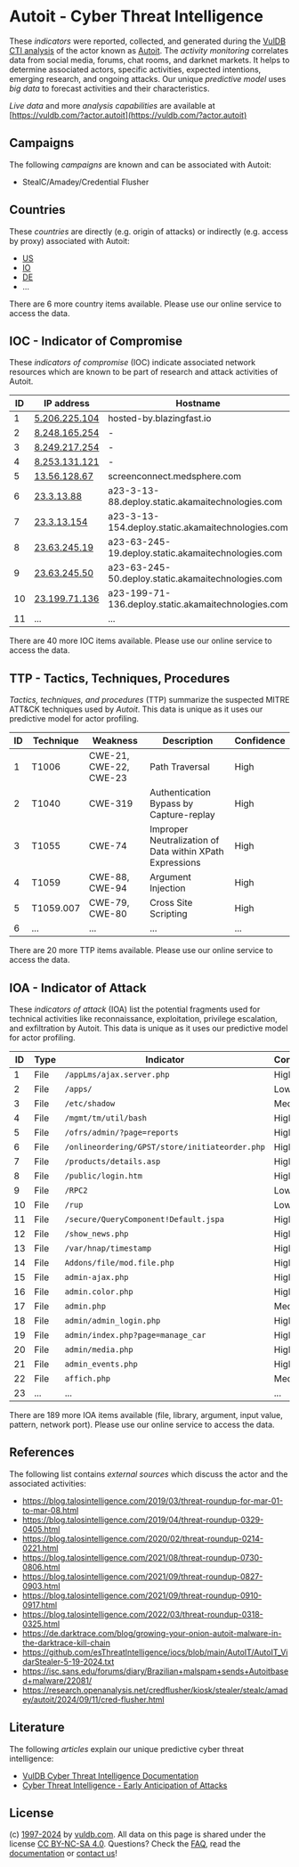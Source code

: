 # Autoit - Cyber Threat Intelligence

These _indicators_ were reported, collected, and generated during the [VulDB CTI analysis](https://vuldb.com/?kb.cti) of the actor known as [Autoit](https://vuldb.com/?actor.autoit). The _activity monitoring_ correlates data from social media, forums, chat rooms, and darknet markets. It helps to determine associated actors, specific activities, expected intentions, emerging research, and ongoing attacks. Our unique _predictive model_ uses _big data_ to forecast activities and their characteristics.

_Live data_ and more _analysis capabilities_ are available at [https://vuldb.com/?actor.autoit](https://vuldb.com/?actor.autoit)

## Campaigns

The following _campaigns_ are known and can be associated with Autoit:

* StealC/Amadey/Credential Flusher

## Countries

These _countries_ are directly (e.g. origin of attacks) or indirectly (e.g. access by proxy) associated with Autoit:

* [US](https://vuldb.com/?country.us)
* [IO](https://vuldb.com/?country.io)
* [DE](https://vuldb.com/?country.de)
* ...

There are 6 more country items available. Please use our online service to access the data.

## IOC - Indicator of Compromise

These _indicators of compromise_ (IOC) indicate associated network resources which are known to be part of research and attack activities of Autoit.

ID | IP address | Hostname | Campaign | Confidence
-- | ---------- | -------- | -------- | ----------
1 | [5.206.225.104](https://vuldb.com/?ip.5.206.225.104) | hosted-by.blazingfast.io | - | High
2 | [8.248.165.254](https://vuldb.com/?ip.8.248.165.254) | - | - | High
3 | [8.249.217.254](https://vuldb.com/?ip.8.249.217.254) | - | - | High
4 | [8.253.131.121](https://vuldb.com/?ip.8.253.131.121) | - | - | High
5 | [13.56.128.67](https://vuldb.com/?ip.13.56.128.67) | screenconnect.medsphere.com | - | High
6 | [23.3.13.88](https://vuldb.com/?ip.23.3.13.88) | a23-3-13-88.deploy.static.akamaitechnologies.com | - | High
7 | [23.3.13.154](https://vuldb.com/?ip.23.3.13.154) | a23-3-13-154.deploy.static.akamaitechnologies.com | - | High
8 | [23.63.245.19](https://vuldb.com/?ip.23.63.245.19) | a23-63-245-19.deploy.static.akamaitechnologies.com | - | High
9 | [23.63.245.50](https://vuldb.com/?ip.23.63.245.50) | a23-63-245-50.deploy.static.akamaitechnologies.com | - | High
10 | [23.199.71.136](https://vuldb.com/?ip.23.199.71.136) | a23-199-71-136.deploy.static.akamaitechnologies.com | - | High
11 | ... | ... | ... | ...

There are 40 more IOC items available. Please use our online service to access the data.

## TTP - Tactics, Techniques, Procedures

_Tactics, techniques, and procedures_ (TTP) summarize the suspected MITRE ATT&CK techniques used by _Autoit_. This data is unique as it uses our predictive model for actor profiling.

ID | Technique | Weakness | Description | Confidence
-- | --------- | -------- | ----------- | ----------
1 | T1006 | CWE-21, CWE-22, CWE-23 | Path Traversal | High
2 | T1040 | CWE-319 | Authentication Bypass by Capture-replay | High
3 | T1055 | CWE-74 | Improper Neutralization of Data within XPath Expressions | High
4 | T1059 | CWE-88, CWE-94 | Argument Injection | High
5 | T1059.007 | CWE-79, CWE-80 | Cross Site Scripting | High
6 | ... | ... | ... | ...

There are 20 more TTP items available. Please use our online service to access the data.

## IOA - Indicator of Attack

These _indicators of attack_ (IOA) list the potential fragments used for technical activities like reconnaissance, exploitation, privilege escalation, and exfiltration by Autoit. This data is unique as it uses our predictive model for actor profiling.

ID | Type | Indicator | Confidence
-- | ---- | --------- | ----------
1 | File | `/appLms/ajax.server.php` | High
2 | File | `/apps/` | Low
3 | File | `/etc/shadow` | Medium
4 | File | `/mgmt/tm/util/bash` | High
5 | File | `/ofrs/admin/?page=reports` | High
6 | File | `/onlineordering/GPST/store/initiateorder.php` | High
7 | File | `/products/details.asp` | High
8 | File | `/public/login.htm` | High
9 | File | `/RPC2` | Low
10 | File | `/rup` | Low
11 | File | `/secure/QueryComponent!Default.jspa` | High
12 | File | `/show_news.php` | High
13 | File | `/var/hnap/timestamp` | High
14 | File | `Addons/file/mod.file.php` | High
15 | File | `admin-ajax.php` | High
16 | File | `admin.color.php` | High
17 | File | `admin.php` | Medium
18 | File | `admin/admin_login.php` | High
19 | File | `admin/index.php?page=manage_car` | High
20 | File | `admin/media.php` | High
21 | File | `admin_events.php` | High
22 | File | `affich.php` | Medium
23 | ... | ... | ...

There are 189 more IOA items available (file, library, argument, input value, pattern, network port). Please use our online service to access the data.

## References

The following list contains _external sources_ which discuss the actor and the associated activities:

* https://blog.talosintelligence.com/2019/03/threat-roundup-for-mar-01-to-mar-08.html
* https://blog.talosintelligence.com/2019/04/threat-roundup-0329-0405.html
* https://blog.talosintelligence.com/2020/02/threat-roundup-0214-0221.html
* https://blog.talosintelligence.com/2021/08/threat-roundup-0730-0806.html
* https://blog.talosintelligence.com/2021/09/threat-roundup-0827-0903.html
* https://blog.talosintelligence.com/2021/09/threat-roundup-0910-0917.html
* https://blog.talosintelligence.com/2022/03/threat-roundup-0318-0325.html
* https://de.darktrace.com/blog/growing-your-onion-autoit-malware-in-the-darktrace-kill-chain
* https://github.com/esThreatIntelligence/iocs/blob/main/AutoIT/AutoIT_VidarStealer-5-19-2024.txt
* https://isc.sans.edu/forums/diary/Brazilian+malspam+sends+Autoitbased+malware/22081/
* https://research.openanalysis.net/credflusher/kiosk/stealer/stealc/amadey/autoit/2024/09/11/cred-flusher.html

## Literature

The following _articles_ explain our unique predictive cyber threat intelligence:

* [VulDB Cyber Threat Intelligence Documentation](https://vuldb.com/?kb.cti)
* [Cyber Threat Intelligence - Early Anticipation of Attacks](https://www.scip.ch/en/?labs.20201022)

## License

(c) [1997-2024](https://vuldb.com/?kb.changelog) by [vuldb.com](https://vuldb.com/?kb.about). All data on this page is shared under the license [CC BY-NC-SA 4.0](https://creativecommons.org/licenses/by-nc-sa/4.0/). Questions? Check the [FAQ](https://vuldb.com/?kb.faq), read the [documentation](https://vuldb.com/?kb) or [contact us](https://vuldb.com/?contact)!
